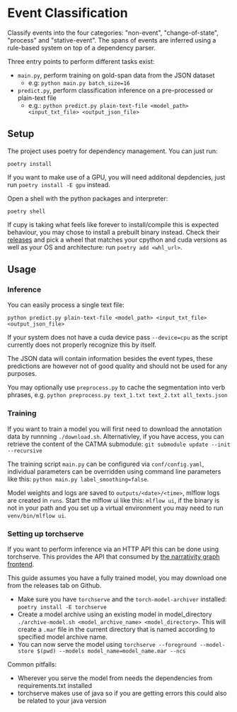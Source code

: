 # Event Classification
Classify events into the four categories: "non-event", "change-of-state", "process" and "stative-event".
The spans of events are inferred using a rule-based system on top of a dependency parser.

Three entry points to perform different tasks exist:
* `main.py`, perform training on gold-span data from the JSON dataset
    * e.g: `python main.py batch_size=16`
* `predict.py`, perform classification inference on a pre-processed or plain-text file
    * e.g.: `python predict.py plain-text-file <model_path> <input_txt_file> <output_json_file>`

## Setup
The project uses poetry for dependency management. You can just run: 
```
poetry install 
```

If you want to make use of a GPU, you will need additonal depdencies, just run `poetry install -E gpu` instead.

Open a shell with the python packages and interpreter:
```
poetry shell
```

If cupy is taking what feels like forever to install/compile this is expected behaviour, you may chose to install a prebuilt binary instead. Check their [releases](https://github.com/cupy/cupy/releases) and pick a wheel that matches your cpython and cuda versions as well as your OS and architecture: run `poetry add <whl_url>`.

## Usage

### Inference
You can easily process a single text file:
```
python predict.py plain-text-file <model_path> <input_txt_file> <output_json_file>
```

If your system does not have a cuda device pass `--device=cpu` as the script currently does not properly recognize this by itself.

The JSON data will contain information besides the event types, these predictions are however not of good quality and should not be used for any purposes.

You may optionally use `preprocess.py` to cache the segmentation into verb phrases, e.g. `python preprocess.py text_1.txt text_2.txt all_texts.json`

### Training
If you want to train a model you will first need to download the annotation data by runnning `./download.sh`.
Alternativley, if you have access, you can retrieve the content of the CATMA submodule: `git submodule update --init --recursive`

The training script `main.py` can be configured via `conf/config.yaml`,
individual parameters can be overridden using command line parameters like this: `python main.py label_smoothing=false`.

Model weights and logs are saved to `outputs/<date>/<time>`, mlflow logs are created in `runs`.
Start the mlflow ui like this: `mlflow ui`, if the binary is not in your path and you set up a virtual environment you may need to run `venv/bin/mlflow ui`.


### Setting up torchserve

If you want to perform inference via an HTTP API this can be done using torchserve. This provides the API that consumed by [the narrativity graph frontend](https://github.com/uhh-lt/narrativity-frontend).

This guide assumes you have a fully trained model, you may download one from the releases tab on Github.

- Make sure you have `torchserve` and the `torch-model-archiver` installed: `poetry install -E torchserve`
- Create a model archive using an existing model in model_directory  `./archive-model.sh <model_archive_name> <model_directory>`. This will create a `.mar` file in the current directory that is named according to specified model archive name.
- You can now serve the model using `torchserve --foreground --model-store $(pwd) --models model_name=model_name.mar --ncs`

Common pitfalls:
- Wherever you serve the model from needs the dependencies from requirements.txt installed
- torchserve makes use of java so if you are getting errors this could also be related to your java version
